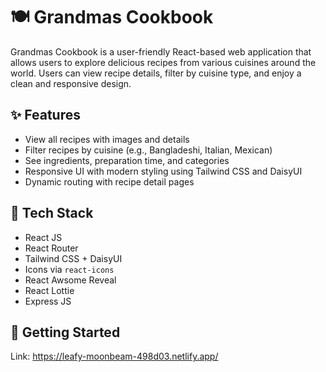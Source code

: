 # 🍽️ Grandmas Cookbook

Grandmas Cookbook is a user-friendly React-based web application that allows users to explore delicious recipes from various cuisines around the world. Users can view recipe details, filter by cuisine type, and enjoy a clean and responsive design.

## ✨ Features

- View all recipes with images and details
- Filter recipes by cuisine (e.g., Bangladeshi, Italian, Mexican)
- See ingredients, preparation time, and categories
- Responsive UI with modern styling using Tailwind CSS and DaisyUI
- Dynamic routing with recipe detail pages

## 🔧 Tech Stack

- React JS
- React Router
- Tailwind CSS + DaisyUI
- Icons via `react-icons`
- React Awsome Reveal
- React Lottie
- Express JS

## 🚀 Getting Started

Link: https://leafy-moonbeam-498d03.netlify.app/
